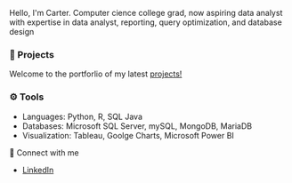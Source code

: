 Hello, I'm Carter. Computer cience college grad, now aspiring data analyst with expertise in data analyst, reporting, query optimization, and database design

### 📘 Projects

Welcome to the portforlio of my latest [projects!](https://github.com/CarterR21/Portfolio?tab=readme-ov-file#portfolio)

### ⚙ Tools

- Languages: Python, R, SQL Java
- Databases: Microsoft SQL Server, mySQL, MongoDB, MariaDB
- Visualization: Tableau, Goolge Charts, Microsoft Power BI

👋 Connect with me

- [LinkedIn](https://www.linkedin.com/in/carterretzlaff/)
